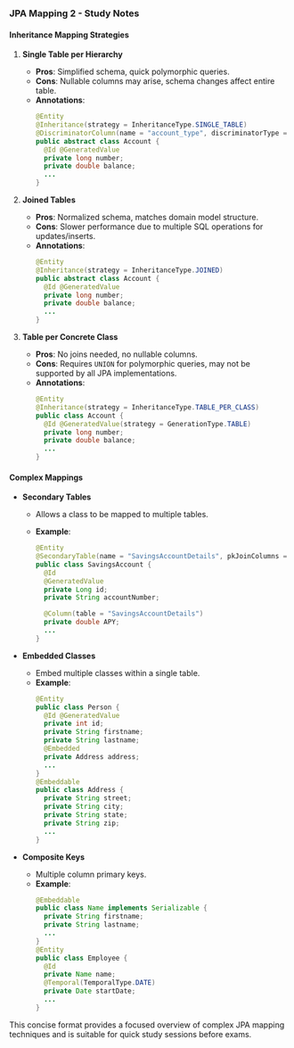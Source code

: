 ### JPA Mapping 2 - Study Notes

#### Inheritance Mapping Strategies

1. **Single Table per Hierarchy**

   - **Pros**: Simplified schema, quick polymorphic queries.
   - **Cons**: Nullable columns may arise, schema changes affect entire table.
   - **Annotations**:
     ```java
     @Entity
     @Inheritance(strategy = InheritanceType.SINGLE_TABLE)
     @DiscriminatorColumn(name = "account_type", discriminatorType = DiscriminatorType.STRING)
     public abstract class Account {
       @Id @GeneratedValue
       private long number;
       private double balance;
       ...
     }
     ```

2. **Joined Tables**

   - **Pros**: Normalized schema, matches domain model structure.
   - **Cons**: Slower performance due to multiple SQL operations for updates/inserts.
   - **Annotations**:
     ```java
     @Entity
     @Inheritance(strategy = InheritanceType.JOINED)
     public abstract class Account {
       @Id @GeneratedValue
       private long number;
       private double balance;
       ...
     }
     ```

3. **Table per Concrete Class**
   - **Pros**: No joins needed, no nullable columns.
   - **Cons**: Requires `UNION` for polymorphic queries, may not be supported by all JPA implementations.
   - **Annotations**:
     ```java
     @Entity
     @Inheritance(strategy = InheritanceType.TABLE_PER_CLASS)
     public class Account {
       @Id @GeneratedValue(strategy = GenerationType.TABLE)
       private long number;
       private double balance;
       ...
     }
     ```

#### Complex Mappings

- **Secondary Tables**

  - Allows a class to be mapped to multiple tables.
  - **Example**:

    ```java
    @Entity
    @SecondaryTable(name = "SavingsAccountDetails", pkJoinColumns = @PrimaryKeyJoinColumn(name = "account_id"))
    public class SavingsAccount {
      @Id
      @GeneratedValue
      private Long id;
      private String accountNumber;

      @Column(table = "SavingsAccountDetails")
      private double APY;
      ...
    }
    ```

- **Embedded Classes**

  - Embed multiple classes within a single table.
  - **Example**:
    ```java
    @Entity
    public class Person {
      @Id @GeneratedValue
      private int id;
      private String firstname;
      private String lastname;
      @Embedded
      private Address address;
      ...
    }
    @Embeddable
    public class Address {
      private String street;
      private String city;
      private String state;
      private String zip;
      ...
    }
    ```

- **Composite Keys**
  - Multiple column primary keys.
  - **Example**:
    ```java
    @Embeddable
    public class Name implements Serializable {
      private String firstname;
      private String lastname;
      ...
    }
    @Entity
    public class Employee {
      @Id
      private Name name;
      @Temporal(TemporalType.DATE)
      private Date startDate;
      ...
    }
    ```

This concise format provides a focused overview of complex JPA mapping techniques and is suitable for quick study sessions before exams.
